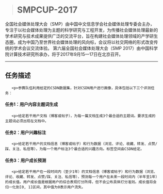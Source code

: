 > # SMPCUP-2017
全国社会媒体处理大会（SMP）由中国中文信息学会社会媒体处理专委会主办，专注于以社会媒体处理为主题的科学研究与工程开发，为传播社会媒体处理最新的学术研究与技术成果提供广泛的交流平台，旨在构建社会媒体处理领域的产学研生态圈，成为中国乃至世界社会媒体处理的风向标，会议将以社交网络的形式改变传统的学术会议交流体验。
第六届全国社会媒体处理大会（SMP 2017）由中国科学院计算技术研究所承办，将于2017年9月15—17日在北京召开。
 ***
## 任务描述

       <p>参赛队伍利用给定的CSDN数据集，针对CSDN用户进行画像，具体包括以下三个评测任务：
	   
   ####    任务1：用户内容主题词生成
   
       <p>给定若干用户文档（博客或帖子），为每一篇文档生成3个最合适的主题词。要求生成的主题词必须出现在文档中。
   ####    任务2：用户兴趣标注
   
       <p>给定若干用户的文档信息（博客或帖子）和行为数据（浏览、评论、收藏、转发、点赞/踩、关注、私信等），为每一个用户标注3个最合适的兴趣方向。标签空间由CSDN给定。
	   
   ####    任务3：用户成长预测
   
       <p>给定若干用户在一段时间内（至少1年）的文档信息（博客或帖子）和行为数据（浏览、评论、收藏、转发、点赞/踩、关注、私信等），预测每一个用户在未来一段时间内（半年至1年）的成长值。用户成长值是根据用户的综合表现打分所得，但不会公布具体打分准则。成长值将会归一化到[0, 1]区间，其中值为0表示用户流失。
    
